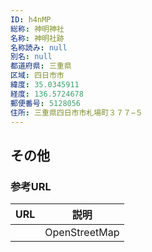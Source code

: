 ```yaml
---
ID: h4nMP
総称: 神明神社
名称: 神明社跡
名称読み: null
別名: null
都道府県: 三重県
区域: 四日市市
緯度: 35.0345911
経度: 136.5724678
郵便番号: 5128056
住所: 三重県四日市市札場町３７７−５
---
```


## その他

### 参考URL

| URL | 説明          |
| --- | ------------- |
|     | OpenStreetMap |
